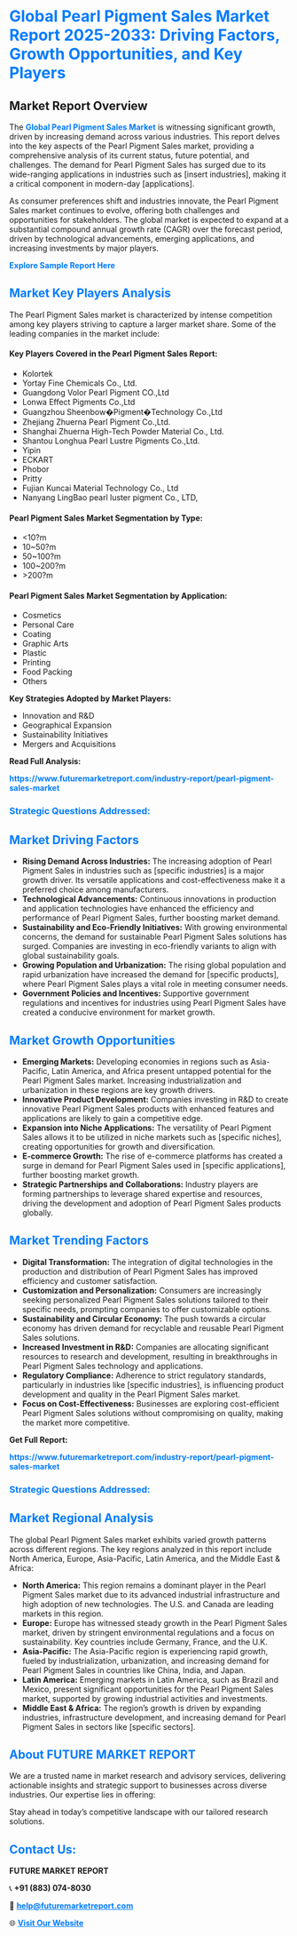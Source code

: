 <h1 style="color: #007BFF;">Global Pearl Pigment Sales Market Report 2025-2033: Driving Factors, Growth Opportunities, and Key Players</h1>

<section id="overview">
<h2>Market Report Overview</h2>
<p>The <a href="https://www.futuremarketreport.com/industry-report/pearl-pigment-sales-market" style="color: #007BFF; text-decoration: none;"><strong>Global Pearl Pigment Sales Market</strong></a> is witnessing significant growth, driven by increasing demand across various industries. This report delves into the key aspects of the Pearl Pigment Sales market, providing a comprehensive analysis of its current status, future potential, and challenges. The demand for Pearl Pigment Sales has surged due to its wide-ranging applications in industries such as [insert industries], making it a critical component in modern-day [applications].</p>
<p>As consumer preferences shift and industries innovate, the Pearl Pigment Sales market continues to evolve, offering both challenges and opportunities for stakeholders. The global market is expected to expand at a substantial compound annual growth rate (CAGR) over the forecast period, driven by technological advancements, emerging applications, and increasing investments by major players.</p>
</section>

<section id="overview">
<p><a href="https://www.futuremarketreport.com/request-sample/reportId=109370" style="color: #007BFF; text-decoration: none;"><strong>Explore Sample Report Here</strong></a></p>
</section>

<section id="key-players">
<h2 style="color: #007BFF;">Market Key Players Analysis</h2>
<p>The Pearl Pigment Sales market is characterized by intense competition among key players striving to capture a larger market share. Some of the leading companies in the market include:</p>
<h4>Key Players Covered in the Pearl Pigment Sales Report:</h4>
<ul><li>Kolortek</li><li>Yortay Fine Chemicals Co., Ltd.</li><li>Guangdong Volor Pearl Pigment CO.,Ltd</li><li>Lonwa Effect Pigments Co.,Ltd</li><li>Guangzhou Sheenbow�Pigment�Technology Co.,Ltd</li><li>Zhejiang Zhuerna Pearl Pigment Co.,Ltd.</li><li>Shanghai Zhuerna High-Tech Powder Material Co., Ltd.</li><li>Shantou Longhua Pearl Lustre Pigments Co.,Ltd.</li><li>Yipin</li><li>ECKART</li><li>Phobor</li><li>Pritty</li><li>Fujian Kuncai Material Technology Co., Ltd</li><li>Nanyang LingBao pearl luster pigment Co., LTD,</li></ul>
<h4>Pearl Pigment Sales Market Segmentation by Type:</h4>
<ul><li>&lt;10?m</li><li>10~50?m</li><li>50~100?m</li><li>100~200?m</li><li>&gt;200?m</li></ul>

<h4>Pearl Pigment Sales Market Segmentation by Application:</h4>
<ul><li>Cosmetics</li><li>Personal Care</li><li>Coating</li><li>Graphic Arts</li><li>Plastic</li><li>Printing</li><li>Food Packing</li><li>Others</li></ul>
<p><strong>Key Strategies Adopted by Market Players:</strong></p>
<ul>
<li>Innovation and R&D</li>
<li>Geographical Expansion</li>
<li>Sustainability Initiatives</li>
<li>Mergers and Acquisitions</li>
</ul>
</section>

<section>
<p><strong>Read Full Analysis: </strong></p><a href="https://www.futuremarketreport.com/industry-report/pearl-pigment-sales-market" style="color: #007BFF; text-decoration: none;"><strong>https://www.futuremarketreport.com/industry-report/pearl-pigment-sales-market</strong></a>
<h3 style="color: #007BFF;">Strategic Questions Addressed:</h3>
</section>

<section id="driving-factors">
<h2 style="color: #007BFF;">Market Driving Factors</h2>
<ul>
<li><strong>Rising Demand Across Industries:</strong> The increasing adoption of Pearl Pigment Sales in industries such as [specific industries] is a major growth driver. Its versatile applications and cost-effectiveness make it a preferred choice among manufacturers.</li>
<li><strong>Technological Advancements:</strong> Continuous innovations in production and application technologies have enhanced the efficiency and performance of Pearl Pigment Sales, further boosting market demand.</li>
<li><strong>Sustainability and Eco-Friendly Initiatives:</strong> With growing environmental concerns, the demand for sustainable Pearl Pigment Sales solutions has surged. Companies are investing in eco-friendly variants to align with global sustainability goals.</li>
<li><strong>Growing Population and Urbanization:</strong> The rising global population and rapid urbanization have increased the demand for [specific products], where Pearl Pigment Sales plays a vital role in meeting consumer needs.</li>
<li><strong>Government Policies and Incentives:</strong> Supportive government regulations and incentives for industries using Pearl Pigment Sales have created a conducive environment for market growth.</li>
</ul>
</section>

<section id="growth-opportunities">
<h2 style="color: #007BFF;">Market Growth Opportunities</h2>
<ul>
<li><strong>Emerging Markets:</strong> Developing economies in regions such as Asia-Pacific, Latin America, and Africa present untapped potential for the Pearl Pigment Sales market. Increasing industrialization and urbanization in these regions are key growth drivers.</li>
<li><strong>Innovative Product Development:</strong> Companies investing in R&D to create innovative Pearl Pigment Sales products with enhanced features and applications are likely to gain a competitive edge.</li>
<li><strong>Expansion into Niche Applications:</strong> The versatility of Pearl Pigment Sales allows it to be utilized in niche markets such as [specific niches], creating opportunities for growth and diversification.</li>
<li><strong>E-commerce Growth:</strong> The rise of e-commerce platforms has created a surge in demand for Pearl Pigment Sales used in [specific applications], further boosting market growth.</li>
<li><strong>Strategic Partnerships and Collaborations:</strong> Industry players are forming partnerships to leverage shared expertise and resources, driving the development and adoption of Pearl Pigment Sales products globally.</li>
</ul>
</section>

<section id="trending-factors">
<h2 style="color: #007BFF;">Market Trending Factors</h2>
<ul>
<li><strong>Digital Transformation:</strong> The integration of digital technologies in the production and distribution of Pearl Pigment Sales has improved efficiency and customer satisfaction.</li>
<li><strong>Customization and Personalization:</strong> Consumers are increasingly seeking personalized Pearl Pigment Sales solutions tailored to their specific needs, prompting companies to offer customizable options.</li>
<li><strong>Sustainability and Circular Economy:</strong> The push towards a circular economy has driven demand for recyclable and reusable Pearl Pigment Sales solutions.</li>
<li><strong>Increased Investment in R&D:</strong> Companies are allocating significant resources to research and development, resulting in breakthroughs in Pearl Pigment Sales technology and applications.</li>
<li><strong>Regulatory Compliance:</strong> Adherence to strict regulatory standards, particularly in industries like [specific industries], is influencing product development and quality in the Pearl Pigment Sales market.</li>
<li><strong>Focus on Cost-Effectiveness:</strong> Businesses are exploring cost-efficient Pearl Pigment Sales solutions without compromising on quality, making the market more competitive.</li>
</ul>
</section>

<section>
<p><strong>Get Full Report: </strong></p><a href="https://www.futuremarketreport.com/industry-report/pearl-pigment-sales-market" style="color: #007BFF; text-decoration: none;"><strong>https://www.futuremarketreport.com/industry-report/pearl-pigment-sales-market</strong></a>
<h3 style="color: #007BFF;">Strategic Questions Addressed:</h3>
</section>


<section id="regional-analysis">
<h2 style="color: #007BFF;">Market Regional Analysis</h2>
<p>The global Pearl Pigment Sales market exhibits varied growth patterns across different regions. The key regions analyzed in this report include North America, Europe, Asia-Pacific, Latin America, and the Middle East & Africa:</p>
<ul>
<li><strong>North America:</strong> This region remains a dominant player in the Pearl Pigment Sales market due to its advanced industrial infrastructure and high adoption of new technologies. The U.S. and Canada are leading markets in this region.</li>
<li><strong>Europe:</strong> Europe has witnessed steady growth in the Pearl Pigment Sales market, driven by stringent environmental regulations and a focus on sustainability. Key countries include Germany, France, and the U.K.</li>
<li><strong>Asia-Pacific:</strong> The Asia-Pacific region is experiencing rapid growth, fueled by industrialization, urbanization, and increasing demand for Pearl Pigment Sales in countries like China, India, and Japan.</li>
<li><strong>Latin America:</strong> Emerging markets in Latin America, such as Brazil and Mexico, present significant opportunities for the Pearl Pigment Sales market, supported by growing industrial activities and investments.</li>
<li><strong>Middle East & Africa:</strong> The region’s growth is driven by expanding industries, infrastructure development, and increasing demand for Pearl Pigment Sales in sectors like [specific sectors].</li>
</ul>
</section>

<footer>
<h2 style="color: #007BFF;">About FUTURE MARKET REPORT</h2>
<p>We are a trusted name in market research and advisory services, delivering actionable insights and strategic support to businesses across diverse industries. Our expertise lies in offering:</p>

<p>Stay ahead in today’s competitive landscape with our tailored research solutions.</p>

<h2 style="color: #007BFF;">Contact Us:</h2>
<p><strong>FUTURE MARKET REPORT</strong></p>
<p>📞 <strong>+91 (883) 074-8030</strong></p>
<p>📧 <strong><a href="mailto:help@futuremarketreport.com" style="color: #007BFF;">help@futuremarketreport.com</a></strong></p>
<p>🌐 <strong><a href="https://www.futuremarketreport.com/" style="color: #007BFF;">Visit Our Website</a></strong></p>
</footer>